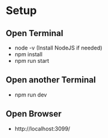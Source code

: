 # Setup

## Open Terminal
- node -v (Install NodeJS if needed)
- npm install
- npm run start 
## Open another Terminal
- npm run dev 
## Open Browser
- http://localhost:3099/
